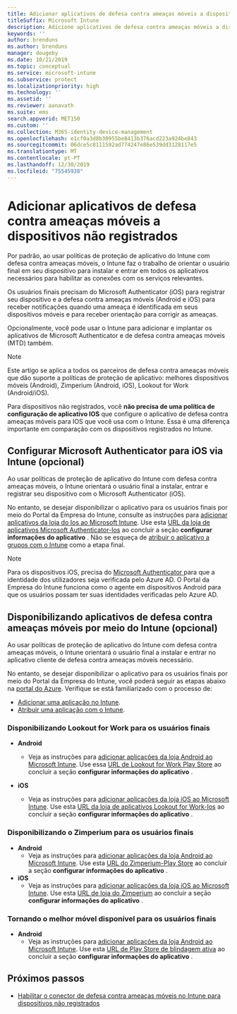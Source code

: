 ```yaml
---
title: Adicionar aplicativos de defesa contra ameaças móveis a dispositivos não registrados
titleSuffix: Microsoft Intune
description: Adicione aplicativos de defesa contra ameaças móveis a dispositivos não registrados por usuários do dispositivo.
keywords: ''
author: brenduns
ms.author: brenduns
manager: dougeby
ms.date: 10/21/2019
ms.topic: conceptual
ms.service: microsoft-intune
ms.subservice: protect
ms.localizationpriority: high
ms.technology: ''
ms.assetid: ''
ms.reviewer: aanavath
ms.suite: ems
search.appverid: MET150
ms.custom: ''
ms.collection: M365-identity-device-management
ms.openlocfilehash: e1cf0a3d8b30955be8413b376acd223a924be843
ms.sourcegitcommit: 06dce5c8111592ad774247e86e539dd3128117e5
ms.translationtype: MT
ms.contentlocale: pt-PT
ms.lasthandoff: 12/30/2019
ms.locfileid: "75545938"
---
```

# <a name="add-mobile-threat-defense-apps-to-unenrolled-devices"></a>Adicionar aplicativos de defesa contra ameaças móveis a dispositivos não registrados

Por padrão, ao usar políticas de proteção de aplicativo do Intune com defesa contra ameaças móveis, o Intune faz o trabalho de orientar o usuário final em seu dispositivo para instalar e entrar em todos os aplicativos necessários para habilitar as conexões com os serviços relevantes.

Os usuários finais precisam do Microsoft Authenticator (iOS) para registrar seu dispositivo e a defesa contra ameaças móveis (Android e iOS) para receber notificações quando uma ameaça é identificada em seus dispositivos móveis e para receber orientação para corrigir as ameaças.

Opcionalmente, você pode usar o Intune para adicionar e implantar os aplicativos de Microsoft Authenticator e de defesa contra ameaças móveis (MTD) também.

> [!NOTE] 
> Este artigo se aplica a todos os parceiros de defesa contra ameaças móveis que dão suporte a políticas de proteção de aplicativo: melhores dispositivos móveis (Android), Zimperium (Android, iOS), Lookout for Work (Android/iOS).
> 
> Para dispositivos não registrados, você **não precisa de uma política de configuração de aplicativo IOS** que configure o aplicativo de defesa contra ameaças móveis para IOS que você usa com o Intune. Essa é uma diferença importante em comparação com os dispositivos registrados no Intune. 

## <a name="configure-microsoft-authenticator-for-ios-via-intune-optional"></a>Configurar Microsoft Authenticator para iOS via Intune (opcional)
Ao usar políticas de proteção de aplicativo do Intune com defesa contra ameaças móveis, o Intune orientará o usuário final a instalar, entrar e registrar seu dispositivo com o Microsoft Authenticator (iOS).

No entanto, se desejar disponibilizar o aplicativo para os usuários finais por meio do Portal da Empresa do Intune, consulte as instruções para [adicionar aplicativos da loja do Ios ao Microsoft Intune](../apps/store-apps-ios.md). Use esta [URL da loja de aplicativos Microsoft Authenticator-Ios](https://itunes.apple.com/us/app/microsoft-authenticator/id983156458?mt=8) ao concluir a seção **configurar informações do aplicativo** . Não se esqueça de [atribuir o aplicativo a grupos com o Intune](../apps/apps-deploy.md) como a etapa final.

> [!NOTE] 
> Para os dispositivos iOS, precisa do [Microsoft Authenticator ](https://docs.microsoft.com/azure/multi-factor-authentication/end-user/microsoft-authenticator-app-how-to) para que a identidade dos utilizadores seja verificada pelo Azure AD. O Portal da Empresa do Intune funciona como o agente em dispositivos Android para que os usuários possam ter suas identidades verificadas pelo Azure AD.

## <a name="making-mobile-threat-defense-apps-available-via-intune-optional"></a>Disponibilizando aplicativos de defesa contra ameaças móveis por meio do Intune (opcional)
Ao usar políticas de proteção de aplicativo do Intune com defesa contra ameaças móveis, o Intune orientará o usuário final a instalar e entrar no aplicativo cliente de defesa contra ameaças móveis necessário. 

No entanto, se desejar disponibilizar o aplicativo para os usuários finais por meio do Portal da Empresa do Intune, você poderá seguir as etapas abaixo na [portal do Azure](https://portal.azure.com/). Verifique se está familiarizado com o processo de:

- [Adicionar uma aplicação no Intune](../apps/apps-add.md).
- [Atribuir uma aplicação com o Intune](../apps/apps-deploy.md).

### <a name="making-lookout-for-work-available-to-end-users"></a>Disponibilizando Lookout for Work para os usuários finais
- **Android**  
  - Veja as instruções para [adicionar aplicações da loja Android ao Microsoft Intune](../apps/store-apps-android.md). Use essa [URL de Lookout for Work Play Store](https://play.google.com/store/apps/details?id=com.lookout.enterprise) ao concluir a seção **configurar informações do aplicativo** .

- **iOS**
  - Veja as instruções para [adicionar aplicações da loja iOS ao Microsoft Intune](../apps/store-apps-ios.md). Use esta [URL da loja de aplicativos Lookout for Work-Ios](https://itunes.apple.com/us/app/lookout-for-work/id997193468?mt=8) ao concluir a seção **configurar informações do aplicativo** .

<!-- ### Making Symantec Endpoint Protection Mobile available to end users
- **Android**
  - See the instructions for [adding Android store apps to Microsoft Intune](../apps/store-apps-android.md). When completing the **Configure app information** section, use this [SEP Mobile app store URL](https://play.google.com/store/apps/details?id=com.skycure.skycure). For **Minimum operating system**, select **Android 4.0 (Ice Cream Sandwich)**.

- **iOS**
  - See the instructions for [adding iOS store apps to Microsoft Intune](../apps/store-apps-ios.md). Use this [SEP Mobile - App Store URL](https://itunes.apple.com/us/app/skycure/id695620821?mt=8) when completing the **Configure app information** section.

### Making Check Point SandBlast Mobile available to end users
- **Android**  
  - See the instructions for [adding Android store apps to Microsoft Intune](../apps/store-apps-android.md). Use this [Check Point SandBlast Mobile - Play Store URL](https://play.google.com/store/apps/details?id=com.lacoon.security.fox) when completing the **Configure app information** section. 

- **iOS**
  - See the instructions for [adding iOS store apps to Microsoft Intune](../apps/store-apps-ios.md). Use this [Check Point SandBlast Mobile - App Store URL](https://apps.apple.com/us/app/sandblast-mobile-protect/id1006390797) when completing the **Configure app information** section. -->

### <a name="making-zimperium-available-to-end-users"></a>Disponibilizando o Zimperium para os usuários finais
- **Android**
  - Veja as instruções para [adicionar aplicações da loja Android ao Microsoft Intune](../apps/store-apps-android.md). Use esta [URL do Zimperium-Play Store](https://play.google.com/store/apps/details?id=com.zimperium.zips&hl=en) ao concluir a seção **configurar informações do aplicativo** .
- **iOS**
  - Veja as instruções para [adicionar aplicações da loja iOS ao Microsoft Intune](../apps/store-apps-ios.md). Use esta [URL de loja do Zimperium](https://itunes.apple.com/us/app/zimperium-zips/id1030924459?mt=8) ao concluir a seção **configurar informações do aplicativo** .
 
<!-- ### Making Pradeo available to end users
- **Android**
  - See the instructions for [adding Android store apps to Microsoft Intune](../apps/store-apps-android.md). Use this [Pradeo - Play Store URL](https://play.google.com/store/apps/details?id=net.pradeo.service&hl=en_US) when completing the **Configure app information** section.

- **iOS**
  - See the instructions for [adding iOS store apps to Microsoft Intune](../apps/store-apps-ios.md). Use this [Pradeo - App Store URL](https://itunes.apple.com/us/app/pradeo-agent/id547979360?mt=8) when completing the **Configure app information** section. -->

### <a name="making-better-mobile-available-to-end-users"></a>Tornando o melhor móvel disponível para os usuários finais 
- **Android**
  - Veja as instruções para [adicionar aplicações da loja Android ao Microsoft Intune](../apps/store-apps-android.md). Use esta [URL de Play Store de blindagem ativa](https://play.google.com/store/apps/details?id=com.better.active.shield.enterprise) ao concluir a seção **configurar informações do aplicativo** .
<!-- - **iOS**
  - See the instructions for [adding iOS store apps to Microsoft Intune](../apps/store-apps-ios.md). Use this [ActiveShield - App Store URL](https://itunes.apple.com/us/app/activeshield/id980234260?mt=8&uo=4) when completing the **Configure app information** section. -->

<!-- ### Making Sophos available to end users
- **Android**
  - See the instructions for [adding Android store apps to Microsoft Intune](../apps/store-apps-android.md). Use this [Sophos - Play Store URL](https://play.google.com/store/apps/details?id=com.sophos.smsec) when completing the **Configure app information** section.

- **iOS**
  - See the instructions for [adding iOS store apps to Microsoft Intune](../apps/store-apps-ios.md). Use this [ActiveShield - App Store URL](https://itunes.apple.com/us/app/sophos-mobile-security/id1086924662?mt=8) when completing the **Configure app information** section.

### Making Wandera available to end users
- **Android**
  - See the instructions for [adding Android store apps to Microsoft Intune](../apps/store-apps-android.md). Use this [Wandera Mobile - Play Store URL](https://play.google.com/store/apps/details?id=com.wandera.android) when completing the **Configure app information** section. For **Minimum operating system**, select **Android 5.0**.

- **iOS**
  - See the instructions for [adding iOS store apps to Microsoft Intune](../apps/store-apps-ios.md). Use this [Wandera Mobile - - App Store URL](https://itunes.apple.com/app/wandera/id605469330) when completing the **Configure app information** section. -->

## <a name="next-steps"></a>Próximos passos  

- [Habilitar o conector de defesa contra ameaças móveis no Intune para dispositivos não registrados](~/protect/mtd-enable-unenrolled-devices.md)

